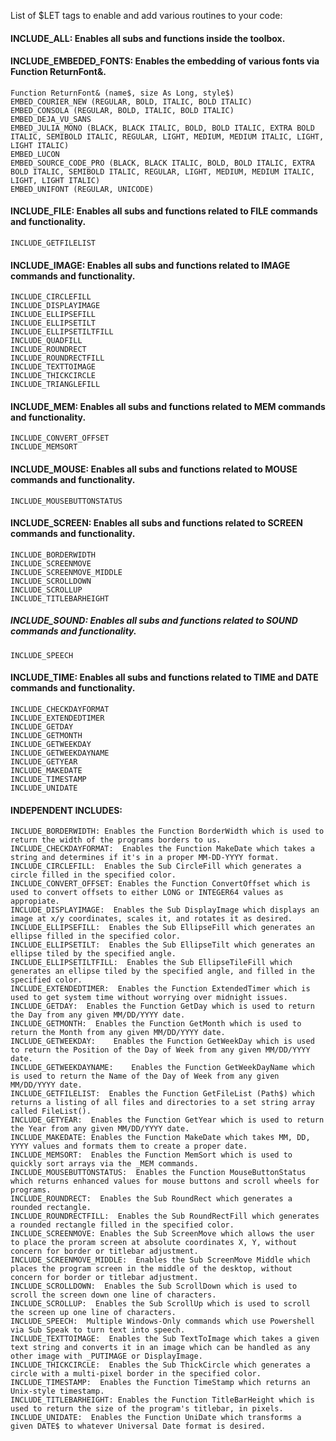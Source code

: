 List of $LET tags to enable and add various routines to your code:

#### INCLUDE_ALL:  Enables all subs and functions inside the toolbox.

#### INCLUDE_EMBEDED_FONTS:  Enables the embedding of various fonts via Function ReturnFont&.
    Function ReturnFont& (name$, size As Long, style$)
    EMBED_COURIER_NEW (REGULAR, BOLD, ITALIC, BOLD ITALIC)
    EMBED_CONSOLA (REGULAR, BOLD, ITALIC, BOLD ITALIC)
    EMBED_DEJA_VU_SANS
    EMBED_JULIA_MONO (BLACK, BLACK ITALIC, BOLD, BOLD ITALIC, EXTRA BOLD ITALIC, SEMIBOLD ITALIC, REGULAR, LIGHT, MEDIUM, MEDIUM ITALIC, LIGHT, LIGHT ITALIC)
    EMBED_LUCON
    EMBED_SOURCE_CODE_PRO (BLACK, BLACK ITALIC, BOLD, BOLD ITALIC, EXTRA BOLD ITALIC, SEMIBOLD ITALIC, REGULAR, LIGHT, MEDIUM, MEDIUM ITALIC, LIGHT, LIGHT ITALIC)
    EMBED_UNIFONT (REGULAR, UNICODE)    

#### INCLUDE_FILE:  Enables all subs and functions related to FILE commands and functionality.
    INCLUDE_GETFILELIST

#### INCLUDE_IMAGE:  Enables all subs and functions related to IMAGE commands and functionality.
    INCLUDE_CIRCLEFILL
    INCLUDE_DISPLAYIMAGE
    INCLUDE_ELLIPSEFILL
    INCLUDE_ELLIPSETILT
    INCLUDE_ELLIPSETILTFILL
    INCLUDE_QUADFILL
    INCLUDE_ROUNDRECT
    INCLUDE_ROUNDRECTFILL
    INCLUDE_TEXTTOIMAGE
    INCLUDE_THICKCIRCLE
    INCLUDE_TRIANGLEFILL
    

#### INCLUDE_MEM:  Enables all subs and functions related to MEM commands and functionality.
    INCLUDE_CONVERT_OFFSET
    INCLUDE_MEMSORT

#### INCLUDE_MOUSE:  Enables all subs and functions related to MOUSE commands and functionality.
    INCLUDE_MOUSEBUTTONSTATUS

#### INCLUDE_SCREEN: Enables all subs and functions related to SCREEN commands and functionality.
    INCLUDE_BORDERWIDTH
    INCLUDE_SCREENMOVE
    INCLUDE_SCREENMOVE_MIDDLE
    INCLUDE_SCROLLDOWN
    INCLUDE_SCROLLUP
    INCLUDE_TITLEBARHEIGHT

##### INCLUDE_SOUND:  Enables all subs and functions related to SOUND commands and functionality.
    INCLUDE_SPEECH

#### INCLUDE_TIME:  Enables all subs and functions related to TIME and DATE commands and functionality.
    INCLUDE_CHECKDAYFORMAT
    INCLUDE_EXTENDEDTIMER
    INCLUDE_GETDAY
    INCLUDE_GETMONTH
    INCLUDE_GETWEEKDAY
    INCLUDE_GETWEEKDAYNAME
    INCLUDE_GETYEAR
    INCLUDE_MAKEDATE
    INCLUDE_TIMESTAMP
    INCLUDE_UNIDATE


#### INDEPENDENT INCLUDES:  
    INCLUDE_BORDERWIDTH: Enables the Function BorderWidth which is used to return the width of the programs borders to us.
    INCLUDE_CHECKDAYFORMAT:  Enables the Function MakeDate which takes a string and determines if it's in a proper MM-DD-YYYY format.
    INCLUDE_CIRCLEFILL:  Enables the Sub CircleFill which generates a circle filled in the specified color.
    INCLUDE_CONVERT_OFFSET: Enables the Function ConvertOffset which is used to convert offsets to either LONG or INTEGER64 values as appropiate.
    INCLUDE_DISPLAYIMAGE:  Enables the Sub DisplayImage which displays an image at x/y coordinates, scales it, and rotates it as desired.
    INCLUDE_ELLIPSEFILL:  Enables the Sub EllipseFill which generates an ellipse filled in the specified color.
    INCLUDE_ELLIPSETILT:  Enables the Sub EllipseTilt which generates an ellipse tiled by the specified angle.
    INCLUDE_ELLIPSETILTFILL:  Enables the Sub EllipseTileFill which generates an ellipse tiled by the specified angle, and filled in the specified color.
    INCLUDE_EXTENDEDTIMER:  Enables the Function ExtendedTimer which is used to get system time without worrying over midnight issues.
    INCLUDE_GETDAY:  Enables the Function GetDay which is used to return the Day from any given MM/DD/YYYY date.
    INCLUDE_GETMONTH:  Enables the Function GetMonth which is used to return the Month from any given MM/DD/YYYY date.
    INCLUDE_GETWEEKDAY:    Enables the Function GetWeekDay which is used to return the Position of the Day of Week from any given MM/DD/YYYY date.
    INCLUDE_GETWEEKDAYNAME:    Enables the Function GetWeekDayName which is used to return the Name of the Day of Week from any given MM/DD/YYYY date.
    INCLUDE_GETFILELIST:  Enables the Function GetFileList (Path$) which returns a listing of all files and directories to a set string array called FileList().
    INCLUDE_GETYEAR:  Enables the Function GetYear which is used to return the Year from any given MM/DD/YYYY date.
    INCLUDE_MAKEDATE: Enables the Function MakeDate which takes MM, DD, YYYY values and formats them to create a proper date.     
    INCLUDE_MEMSORT:  Enables the Function MemSort which is used to quickly sort arrays via the _MEM commands.
    INCLUDE_MOUSEBUTTONSTATUS:  Enables the Function MouseButtonStatus which returns enhanced values for mouse buttons and scroll wheels for programs.
    INCLUDE_ROUNDRECT:  Enables the Sub RoundRect which generates a rounded rectangle.  
    INCLUDE_ROUNDRECTFILL:  Enables the Sub RoundRectFill which generates a rounded rectangle filled in the specified color.
    INCLUDE_SCREENMOVE: Enables the Sub ScreenMove which allows the user to place the proram screen at absolute coordinates X, Y, without concern for border or titlebar adjustment.
    INCLUDE_SCREENMOVE_MIDDLE:  Enables the Sub ScreenMove Middle which places the program screen in the middle of the desktop, without concern for border or titlebar adjustment.
    INCLUDE_SCROLLDOWN:  Enables the Sub ScrollDown which is used to scroll the screen down one line of characters.
    INCLUDE_SCROLLUP:  Enables the Sub ScrollUp which is used to scroll the screen up one line of characters.
    INCLUDE_SPEECH:  Multiple Windows-Only commands which use Powershell via Sub Speak to turn text into speech.
    INCLUDE_TEXTTOIMAGE:  Enables the Sub TextToImage which takes a given text string and converts it in an image which can be handled as any other image with _PUTIMAGE or DisplayImage.
    INCLUDE_THICKCIRCLE:  Enables the Sub ThickCircle which generates a circle with a multi-pixel border in the specified color.
    INCLUDE_TIMESTAMP:  Enables the Function TimeStamp which returns an Unix-style timestamp.
    INCLUDE_TITLEBARHEIGHT: Enables the Function TitleBarHeight which is used to return the size of the program's titlebar, in pixels.
    INCLUDE_UNIDATE:  Enables the Function UniDate which transforms a given DATE$ to whatever Universal Date format is desired.